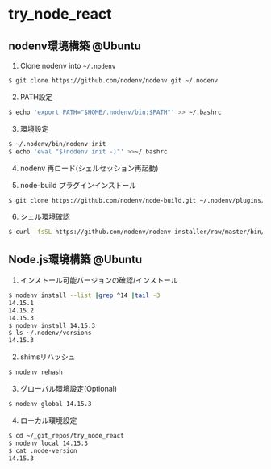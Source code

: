 # try_node_react

## nodenv環境構築 @Ubuntu

1. Clone nodenv into `~/.nodenv`

```bash
$ git clone https://github.com/nodenv/nodenv.git ~/.nodenv
```

2. PATH設定

```bash
$ echo 'export PATH="$HOME/.nodenv/bin:$PATH"' >> ~/.bashrc
```

3. 環境設定

```bash
$ ~/.nodenv/bin/nodenv init
$ echo 'eval "$(nodenv init -)"' >>~/.bashrc
```

4. nodenv 再ロード(シェルセッション再起動)

5. node-build プラグインインストール

```bash
$ git clone https://github.com/nodenv/node-build.git ~/.nodenv/plugins/node-build
```

6. シェル環境確認

```bash
$ curl -fsSL https://github.com/nodenv/nodenv-installer/raw/master/bin/nodenv-doctor | bash
```

## Node.js環境構築 @Ubuntu

1. インストール可能バージョンの確認/インストール

```bash
$ nodenv install --list |grep ^14 |tail -3
14.15.1
14.15.2
14.15.3
$ nodenv install 14.15.3
$ ls ~/.nodenv/versions
14.15.3
```

2. shimsリハッシュ

```bash
$ nodenv rehash
```

3. グローバル環境設定(Optional)

```bash
$ nodenv global 14.15.3
```

4. ローカル環境設定

```bash
$ cd ~/_git_repos/try_node_react
$ nodenv local 14.15.3
$ cat .node-version
14.15.3
```
